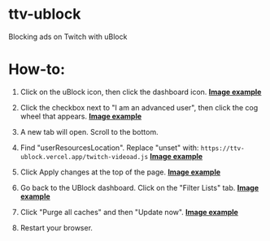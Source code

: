 # ttv-ublock
Blocking ads on Twitch with uBlock

# How-to:

 1. Click on the uBlock icon, then click the dashboard icon. [**Image example**](https://i.imgur.com/ZYGpw8m.png)

 2. Click the checkbox next to "I am an advanced user", then click the cog wheel that appears. [**Image example**](https://i.imgur.com/4frcJvB.png)

 3. A new tab will open. Scroll to the bottom.

 4. Find "userResourcesLocation". Replace "unset" with: `https://ttv-ublock.vercel.app/twitch-videoad.js` [**Image example**](https://i.imgur.com/r3QYADu.png)

 5. Click Apply changes at the top of the page. [**Image example**](https://i.imgur.com/gSFBe8g.png)

 6. Go back to the UBlock dashboard. Click on the "Filter Lists" tab. [**Image example**](https://i.imgur.com/AAWFrFp.png)

 7. Click "Purge all caches" and then "Update now". [**Image example**](https://i.imgur.com/aSXPlME.png)

 8. Restart your browser.
